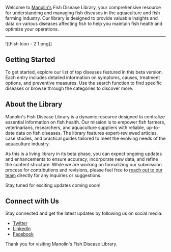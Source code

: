 Welcome to [Manolin's](https://fishdiseases.manolinaqua.com) Fish Disease Library, your comprehensive resource for understanding and managing fish diseases in the aquaculture and fish farming industry. Our library is designed to provide valuable insights and data on various diseases affecting fish to help you maintain fish health and optimize your operations.

- - - 


![[Fish Icon - 2 1.png]]
## Getting Started

To get started, explore our list of top diseases featured in this beta version. Each entry includes detailed information on symptoms, causes, treatment options, and preventive measures. Use the search function to find specific diseases or browse through the categories to discover more.

## About the Library

Manolin's Fish Disease Library is a dynamic resource designed to centralize essential information on fish health. Our mission is to empower fish farmers, veterinarians, researchers, and aquaculture suppliers with reliable, up-to-date data on fish diseases. The library features expert-reviewed articles, case studies, and practical guides tailored to meet the evolving needs of the aquaculture industry.

As this is a living library in its beta phase, you can expect ongoing updates and enhancements to ensure accuracy, incorporate new data, and refine the content structure. While we are working on formalizing our submission process for contributions and revisions, please feel free to [reach out to our team](https://manolinaqua.com/contact-us) directly for any inquiries or suggestions.

Stay tuned for exciting updates coming soon!

## Connect with Us

Stay connected and get the latest updates by following us on social media:

- [Twitter](https://twitter.com/ManolinAqua)
- [LinkedIn](https://www.linkedin.com/company/manolin-inc)
- [Facebook](https://www.facebook.com/ManolinAqua)

Thank you for visiting Manolin's Fish Disease Library.